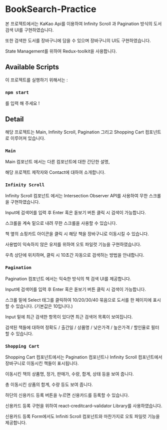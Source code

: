 # BookSearch-Practice

본 프로젝트에서는 KaKao Api를 이용하여
Infinity Scroll 과 Pagination 방식의 도서 검색 UI를 구현하였습니다.

또한 검색한 도서를 장바구니에 담을 수 있으며 장바구니의 UI도 구현하였습니다.

State Management를 위하여 Redux-toolkit을 사용합니다.

## Available Scripts

이 프로젝트를 실행하기 위해서는 :

### `npm start`

를 입력 해 주세요 !

## Detail

해당 프로젝트는 Main, Infinity Scroll, Pagination 그리고 Shopping Cart 컴포넌트로 이루어져 있습니다.

### `Main`

Main 컴포넌트 에서는 다른 컴포넌트에 대한 간단한 설명,

해당 프로젝트 제작자와 Contact에 대하여 소개합니다.

### `Infinity Scroll`

Infinity Scroll 컴포넌트 에서는 Intersection Observer API를 사용하여 무한 스크롤을 구현하였습니다.

Input에 검색어를 입력 후 Enter 혹은 돋보기 버튼 클릭 시 검색이 가능합니다.

스크롤을 계속 밑으로 내려 무한 스크롤을 사용할 수 있습니다.

책 옆의 쇼핑카트 아이콘을 클릭 시 해당 책을 장바구니로 이동시킬 수 있습니다.

사용법이 익숙하지 않은 유저를 위하여 오토 파일럿 기능을 구현하였습니다.

우측 상단에 위치하며, 클릭 시 10초간 자동으로 검색하는 방법을 안내합니다.

### `Pagination`

Pagination 컴포넌트 에서는 익숙한 방식의 책 검색 UI를 제공합니다.

Input에 검색어를 입력 후 Enter 혹은 돋보기 버튼 클릭 시 검색이 가능합니다.

스크롤 밑에 Select 태그를 클릭하여 10/20/30/40 묶음으로 도서를 한 페이지에 표시할 수 있습니다. (기본값은 10입니다.)

Input 밑에 최근 검색한 항목이 있다면 최근 검색어 목록이 보여집니다.

검색된 책들에 대하여 정확도 / 출간일 / 상품명 / 낮은가격 / 높은가격 / 할인율로 필터할 수 있습니다.

### `Shopping Cart`

Shopping Cart 컴포넌트에서는 Pagination 컴포넌트나 Infinity Scroll 컴포넌트에서 장바구니로 이동시킨 책들이 표시됩니다.

이동시킨 책의 상품명, 정가, 판매가, 수량, 합계, 상태 등을 보여 줍니다.

총 이동시킨 상품의 합계, 수량 등도 보여 줍니다.

하단의 신용카드 등록 버튼을 누르면 신용카드를 등록할 수 있습니다.

신용카드 등록 구현을 위하여 react-creditcard-validator Library를 사용하였습니다.

신용카드 등록 Form에서도 Infiniti Scroll 컴포넌트와 마찬가지로 오토 파일럿 기능을 제공합니다.
